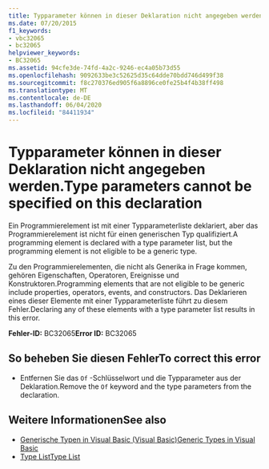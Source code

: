 ```yaml
---
title: Typparameter können in dieser Deklaration nicht angegeben werden.
ms.date: 07/20/2015
f1_keywords:
- vbc32065
- bc32065
helpviewer_keywords:
- BC32065
ms.assetid: 94cfe3de-74fd-4a2c-9246-ec4a05b73d55
ms.openlocfilehash: 9092633be3c52625d35c64dde70bdd746d499f38
ms.sourcegitcommit: f8c270376ed905f6a8896ce0fe25b4f4b38ff498
ms.translationtype: MT
ms.contentlocale: de-DE
ms.lasthandoff: 06/04/2020
ms.locfileid: "84411934"
---
```

# <a name="type-parameters-cannot-be-specified-on-this-declaration"></a><span data-ttu-id="b9301-102">Typparameter können in dieser Deklaration nicht angegeben werden.</span><span class="sxs-lookup"><span data-stu-id="b9301-102">Type parameters cannot be specified on this declaration</span></span>
<span data-ttu-id="b9301-103">Ein Programmierelement ist mit einer Typparameterliste deklariert, aber das Programmierelement ist nicht für einen generischen Typ qualifiziert.</span><span class="sxs-lookup"><span data-stu-id="b9301-103">A programming element is declared with a type parameter list, but the programming element is not eligible to be a generic type.</span></span>  
  
 <span data-ttu-id="b9301-104">Zu den Programmierelementen, die nicht als Generika in Frage kommen, gehören Eigenschaften, Operatoren, Ereignisse und Konstruktoren.</span><span class="sxs-lookup"><span data-stu-id="b9301-104">Programming elements that are not eligible to be generic include properties, operators, events, and constructors.</span></span> <span data-ttu-id="b9301-105">Das Deklarieren eines dieser Elemente mit einer Typparameterliste führt zu diesem Fehler.</span><span class="sxs-lookup"><span data-stu-id="b9301-105">Declaring any of these elements with a type parameter list results in this error.</span></span>  
  
 <span data-ttu-id="b9301-106">**Fehler-ID:** BC32065</span><span class="sxs-lookup"><span data-stu-id="b9301-106">**Error ID:** BC32065</span></span>  
  
## <a name="to-correct-this-error"></a><span data-ttu-id="b9301-107">So beheben Sie diesen Fehler</span><span class="sxs-lookup"><span data-stu-id="b9301-107">To correct this error</span></span>  
  
- <span data-ttu-id="b9301-108">Entfernen Sie das `Of` -Schlüsselwort und die Typparameter aus der Deklaration.</span><span class="sxs-lookup"><span data-stu-id="b9301-108">Remove the `Of` keyword and the type parameters from the declaration.</span></span>  
  
## <a name="see-also"></a><span data-ttu-id="b9301-109">Weitere Informationen</span><span class="sxs-lookup"><span data-stu-id="b9301-109">See also</span></span>

- [<span data-ttu-id="b9301-110">Generische Typen in Visual Basic (Visual Basic)</span><span class="sxs-lookup"><span data-stu-id="b9301-110">Generic Types in Visual Basic</span></span>](../programming-guide/language-features/data-types/generic-types.md)
- [<span data-ttu-id="b9301-111">Type List</span><span class="sxs-lookup"><span data-stu-id="b9301-111">Type List</span></span>](../language-reference/statements/type-list.md)

